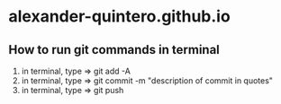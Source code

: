 # alexander-quintero.github.io
## How to run git commands in terminal
1) in terminal, type => git add -A
2) in terminal, type => git commit -m "description of commit in quotes"
3) in terminal, type => git push
